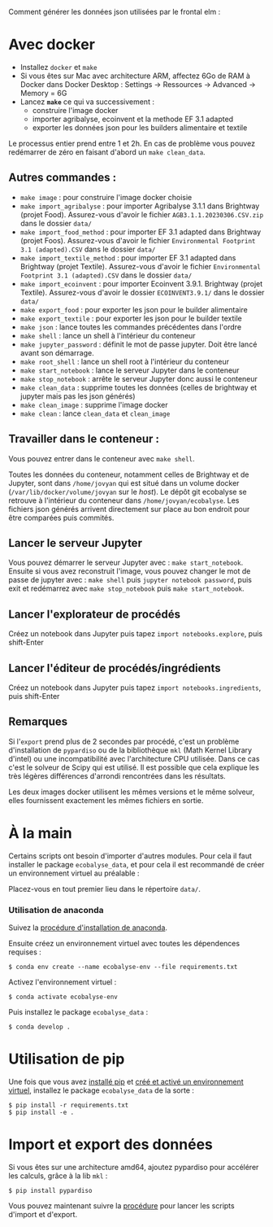 Comment générer les données json utilisées par le frontal elm :

# Avec docker

* Installez `docker` et `make`
* Si vous êtes sur Mac avec architecture ARM, affectez 6Go de RAM à Docker dans Docker Desktop : Settings → Ressources → Advanced → Memory = 6G
* Lancez **`make`** ce qui va successivement :
    * construire l'image docker
    * importer agribalyse, ecoinvent et la methode EF 3.1 adapted
    * exporter les données json pour les builders alimentaire et textile

Le processus entier prend entre 1 et 2h.
En cas de problème vous pouvez redémarrer de zéro en faisant d'abord un `make clean_data`.

## Autres commandes :

* `make image` : pour construire l'image docker choisie
* `make import_agribalyse` : pour importer Agribalyse 3.1.1 dans Brightway (projet Food). Assurez-vous d'avoir le fichier `AGB3.1.1.20230306.CSV.zip` dans le dossier `data/`
* `make import_food_method` : pour importer EF 3.1 adapted dans Brightway (projet Foos). Assurez-vous d'avoir le fichier `Environmental Footprint 3.1 (adapted).CSV` dans le dossier `data/`
* `make import_textile_method` : pour importer EF 3.1 adapted dans Brightway (projet Textile). Assurez-vous d'avoir le fichier `Environmental Footprint 3.1 (adapted).CSV` dans le dossier `data/`
* `make import_ecoinvent` : pour importer Ecoinvent 3.9.1. Brightway (projet Textile). Assurez-vous d'avoir le dossier `ECOINVENT3.9.1/` dans le dossier `data/`
* `make export_food` : pour exporter les json pour le builder alimentaire
* `make export_textile` : pour exporter les json pour le builder textile
* `make json` : lance toutes les commandes précédentes dans l'ordre
* `make shell` : lance un shell à l'intérieur du conteneur
* `make jupyter_password` : définit le mot de passe jupyter. Doit être lancé avant son démarrage.
* `make root_shell` : lance un shell root à l'intérieur du conteneur
* `make start_notebook` : lance le serveur Jupyter dans le conteneur
* `make stop_notebook` : arrête le serveur Jupyter donc aussi le conteneur
* `make clean_data` : supprime toutes les données (celles de brightway et
  jupyter mais pas les json générés)
* `make clean_image` : supprime l'image docker
* `make clean` : lance `clean_data` et `clean_image`


## Travailler dans le conteneur :

Vous pouvez entrer dans le conteneur avec `make shell`.

Toutes les données du conteneur, notamment celles de Brightway et de Jupyter,
sont dans `/home/jovyan` qui est situé dans un volume docker
(`/var/lib/docker/volume/jovyan` sur le *host*).  Le dépôt git ecobalyse se
retrouve à l'intérieur du conteneur dans `/home/jovyan/ecobalyse`.  Les
fichiers json générés arrivent directement sur place au bon endroit pour être
comparées puis commités.

## Lancer le serveur Jupyter

Vous pouvez démarrer le serveur Jupyter avec : `make start_notebook`. Ensuite
si vous avez reconstruit l'image, vous pouvez changer le mot de passe de jupyter
avec : `make shell` puis `jupyter notebook password`, puis exit et redémarrez avec
`make stop_notebook` puis `make start_notebook`.

## Lancer l'explorateur de procédés

Créez un notebook dans Jupyter puis tapez `import notebooks.explore`, puis shift-Enter

## Lancer l'éditeur de procédés/ingrédients

Créez un notebook dans Jupyter puis tapez `import notebooks.ingredients`, puis shift-Enter

## Remarques

Si l'`export` prend plus de 2 secondes par procédé, c'est un problème d'installation de
`pypardiso` ou de la bibliothèque `mkl` (Math Kernel Library d'intel) ou une
incompatibilité avec l'architecture CPU utilisée. Dans ce cas c'est le solveur
de Scipy qui est utilisé. Il est possible que cela explique les très légères
différences d'arrondi rencontrées dans les résultats.

Les deux images docker utilisent les mêmes versions et le même solveur, elles fournissent exactement les mêmes fichiers en sortie.


# À la main

Certains scripts ont besoin d'importer d'autres modules. Pour cela il faut
installer le package `ecobalyse_data`, et pour cela il est recommandé de créer un
environnement virtuel au préalable :

Placez-vous en tout premier lieu dans le répertoire `data/`.

### Utilisation de anaconda

Suivez la [procédure d'installation de anaconda](https://docs.conda.io/projects/conda/en/latest/user-guide/install/index.html).

Ensuite créez un environnement virtuel avec toutes les dépendences requises :

    $ conda env create --name ecobalyse-env --file requirements.txt

Activez l'environnement virtuel :

    $ conda activate ecobalyse-env

Puis installez le package `ecobalyse_data` :

    $ conda develop .

# Utilisation de pip

Une fois que vous avez [installé
pip](https://pip.pypa.io/en/stable/installation/) et [créé et activé un
environnement
virtuel](https://packaging.python.org/en/latest/tutorials/installing-packages/#creating-and-using-virtual-environments),
installez le package `ecobalyse_data` de la sorte :

    $ pip install -r requirements.txt
    $ pip install -e .

# Import et export des données

Si vous êtes sur une architecture amd64, ajoutez pypardiso pour accélérer les calculs, grâce à la lib `mkl` :

    $ pip install pypardiso

Vous pouvez maintenant suivre la [procédure](food/README.md) pour lancer les scripts d'import et d'export.

